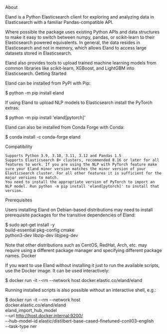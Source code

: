 About

Eland is a Python Elasticsearch client for exploring and analyzing data in Elasticsearch with a familiar Pandas-compatible API.

Where possible the package uses existing Python APIs and data structures to make it easy to switch between numpy, pandas, or scikit-learn to their Elasticsearch powered equivalents. In general, the data resides in Elasticsearch and not in memory, which allows Eland to access large datasets stored in Elasticsearch.

Eland also provides tools to upload trained machine learning models from common libraries like scikit-learn, XGBoost, and LightGBM into Elasticsearch.
Getting Started

Eland can be installed from PyPI with Pip:

$ python -m pip install eland

If using Eland to upload NLP models to Elasticsearch install the PyTorch extras:

$ python -m pip install 'eland[pytorch]'

Eland can also be installed from Conda Forge with Conda:

$ conda install -c conda-forge eland

Compatibility

    Supports Python 3.9, 3.10, 3.11, 3.12 and Pandas 1.5
    Supports Elasticsearch 8+ clusters, recommended 8.16 or later for all features to work. If you are using the NLP with PyTorch feature make sure your Eland minor version matches the minor version of your Elasticsearch cluster. For all other features it is sufficient for the major versions to match.
    You need to install the appropriate version of PyTorch to import an NLP model. Run python -m pip install 'eland[pytorch]' to install that version.

Prerequisites

Users installing Eland on Debian-based distributions may need to install prerequisite packages for the transitive dependencies of Eland:

$ sudo apt-get install -y \
  build-essential pkg-config cmake \
  python3-dev libzip-dev libjpeg-dev

Note that other distributions such as CentOS, RedHat, Arch, etc. may require using a different package manager and specifying different package names.
Docker

If you want to use Eland without installing it just to run the available scripts, use the Docker image. It can be used interactively:

$ docker run -it --rm --network host docker.elastic.co/eland/eland

Running installed scripts is also possible without an interactive shell, e.g.:

$ docker run -it --rm --network host \
    docker.elastic.co/eland/eland \
    eland_import_hub_model \
      --url http://host.docker.internal:9200/ \
      --hub-model-id elastic/distilbert-base-cased-finetuned-conll03-english \
      --task-type ner